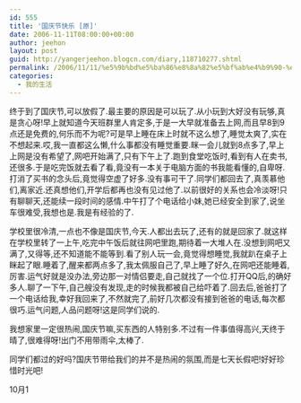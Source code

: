 ```yaml
---
id: 555
title: '国庆节快乐 [原]'
date: 2006-11-11T08:00:00+00:00
author: jeehon
layout: post
guid: http://yangerjeehon.blogcn.com/diary,118710277.shtml
permalink: /2006/11/11/%e5%9b%bd%e5%ba%86%e8%8a%82%e5%bf%ab%e4%b9%90-%e5%8e%9f/
categories:
  - 我的生活
---
```

终于到了国庆节,可以放假了.最主要的原因是可以玩了.从小玩到大好没有玩够,真是贪心呀!早上就知道今天班群里人肯定多,于是一大早就准备去上网,而且早8到9点还是免费的,何乐而不为呢?可是早上睡在床上时就不这么想了,睡觉太爽了,实在不想起来.哎,我一直都这么懒,什么事都没有睡觉重要.眯一会儿就到8点多了,早上上网是没有希望了,网吧开始满了,只有下午上了.跑到食堂吃饭时,看到有人在卖书,还很多.于是吃完饭就去看了看,竟没有一本关于电脑方面的书我能看懂的,自卑呀.打消了买书的念头后,竟觉得空虚了好多.没有事可干了.同学们都回去了,真羡慕他们,离家近.还真想他们,开学后都再也没有见过他了.以前很好的关系也会冷淡呀!只有聊聊天,还能续一段时间的感情.中午打了个电话给小妹,她已经安全到家了,说坐车很难受,我想也是.我是有经验的了.
       
学校里很冷清,一点也不像是国庆节,今天.人都出去玩了,还有的就是回家了.就这样在学校里转了一上午,吃完中午饭后就往网吧里跑,期待着一大堆人在.没想到网吧又满了,又得等,还不知道能不能等到.看了别人玩一会,竟觉得想睡觉,我就趴在桌子上眯起了眼.睡着了,醒来都两点多了,我太佩服自己了,早上睡了好久,在网吧还能睡着,厉害.运气好就是没办法,旁边那一对情侣要走,自己就找了一个位.打开QQ后,的确好多人.聊了一下午,自己艘没有发现,走的时候我都被自己给吓着了.回去后,爸爸打了一个电话给我,幸好我回来了,不然就完了,前好几次都没有接到爸爸的电话,每次都很巧.运气问题,人品问题呀!这是同学们说的.
       
我想家里一定很热闹,国庆节嘛,买东西的人特别多.不过有一件事值得高兴,天终于晴了,很难得呀!出门不用带雨伞,太棒了.
       
同学们都过的好吗?国庆节带给我们的并不是热闹的氛围,而是七天长假吧!好好珍惜时光吧!
                                                                                          
10月1